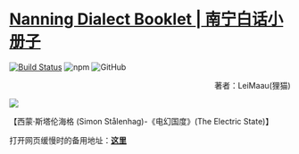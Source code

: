 # [Nanning Dialect Booklet | 南宁白话小册子](https://leimaau.github.io/book/)

[![Build Status](https://travis-ci.org/leimaau/book.svg?branch=master)](https://travis-ci.org/leimaau/book) ![npm](https://img.shields.io/npm/v/npm.svg) ![GitHub](https://img.shields.io/github/license/leimaau/book.svg)

<p align="right">著者：LeiMaau(狸猫)</p>

<!--
![](http://wx3.sinaimg.cn/large/69144085ly1g26zm69o4hj21hc0u0qv5.jpg)
-->

![](https://s2.ax1x.com/2020/02/15/1xUU6U.jpg)

【西蒙·斯塔伦海格 (Simon Stålenhag)-《电幻国度》(The Electric State)】

打开网页缓慢时的备用地址：[**这里**](https://leimaau.gitee.io/book/)


